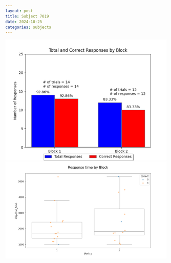 ```yaml
---
layout: post
title: Subject 7019
date: 2024-10-25
categories: subjects
---
```


![](data/7019/run-22/7019_ATS_responses.png)
![](data/7019/run-22/7019_ATS_rt.png)
